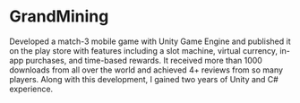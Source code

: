 # GrandMining
Developed a match-3 mobile game with Unity Game Engine and published it on the play store with features including a slot machine, virtual currency, in-app purchases, and time-based rewards. It received more than 1000 downloads from all over the world and achieved 4+ reviews from so many players. Along with this development, I gained two years of Unity and C# experience.
